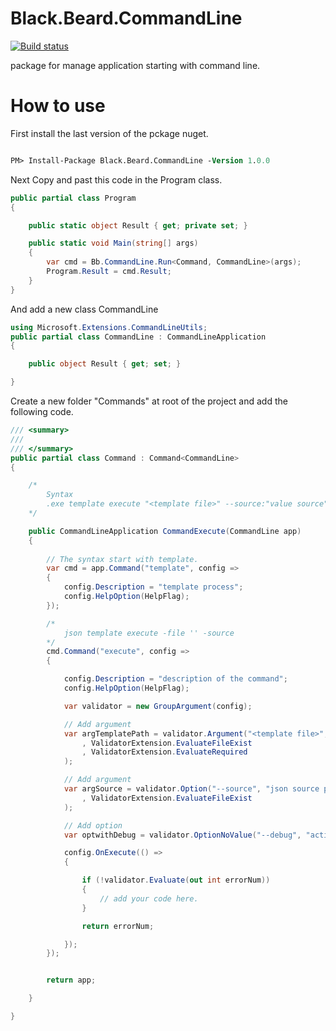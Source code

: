 # Black.Beard.CommandLine


[![Build status](https://ci.appveyor.com/api/projects/status/rdcxoxyrhv13gmb9?svg=true)](https://ci.appveyor.com/project/gaelgael5/black-beard-commandline)


package for manage application starting with command line.

# How to use

First install the last version of the pckage nuget.
```ps

PM> Install-Package Black.Beard.CommandLine -Version 1.0.0

```

Next Copy and past this code in the Program class.

```csharp
public partial class Program
{

    public static object Result { get; private set; }

    public static void Main(string[] args)
    {
        var cmd = Bb.CommandLine.Run<Command, CommandLine>(args);
        Program.Result = cmd.Result;
    }   
}
```

And add a new class CommandLine
```csharp
using Microsoft.Extensions.CommandLineUtils;
public partial class CommandLine : CommandLineApplication
{

    public object Result { get; set; }

}
```

Create a new folder "Commands" at root of the project and add the following code.

```csharp
/// <summary>
/// 
/// </summary>
public partial class Command : Command<CommandLine>
{

    /*
        Syntax
        .exe template execute "<template file>" --source:"value source" --debug
    */

    public CommandLineApplication CommandExecute(CommandLine app)
    {
        
        // The syntax start with template.
        var cmd = app.Command("template", config =>
        {
            config.Description = "template process";
            config.HelpOption(HelpFlag);
        });

        /*
            json template execute -file '' -source
        */
        cmd.Command("execute", config =>
        {

            config.Description = "description of the command";
            config.HelpOption(HelpFlag);

            var validator = new GroupArgument(config);

            // Add argument
            var argTemplatePath = validator.Argument("<template file>", "template path"
                , ValidatorExtension.EvaluateFileExist
                , ValidatorExtension.EvaluateRequired
            );

            // Add argument
            var argSource = validator.Option("--source", "json source path that contains data source"
                , ValidatorExtension.EvaluateFileExist
            );

            // Add option
            var optwithDebug = validator.OptionNoValue("--debug", "activate debug mode");

            config.OnExecute(() =>
            {

                if (!validator.Evaluate(out int errorNum))
                {
                    // add your code here.
                }

                return errorNum;

            });
        });


        return app;

    }

}

```
